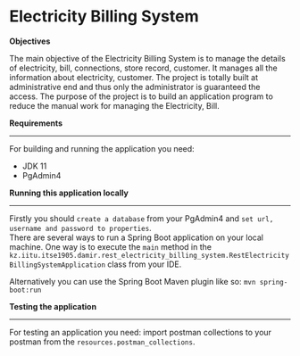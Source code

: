 # Electricity Billing System #

__Objectives__


The main objective of the Electricity Billing System is to manage the details of electricity, bill, connections, store record, customer. It manages all the information about electricity, customer. The project is totally built at administrative end and thus only the administrator is guaranteed the access. The purpose of the project is to build an application program to reduce the manual work for managing the Electricity, Bill.


__Requirements__

---
For building and running the application you need:
* JDK 11
* PgAdmin4

__Running this application locally__

---
Firstly you should `create a database` from your PgAdmin4 and `set url, username and password to properties`. \
There are several ways to run a Spring Boot application on your local machine. One way is to execute the `main` method in the `kz.iitu.itse1905.damir.rest_electricity_billing_system.RestElectricityBillingSystemApplication` class from your IDE.

Alternatively you can use the Spring Boot Maven plugin like so:
`mvn spring-boot:run`

__Testing the application__

---
For testing an application you need: import postman collections to your postman from the `resources.postman_collections`. 
